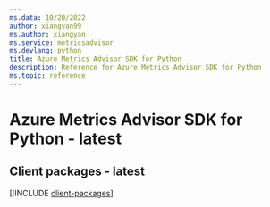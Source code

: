 ```yaml
---
ms.data: 10/20/2022
author: xiangyan99
ms.author: xiangyan
ms.service: metricsadvisor
ms.devlang: python
title: Azure Metrics Advisor SDK for Python
description: Reference for Azure Metrics Advisor SDK for Python
ms.topic: reference
---
```

# Azure Metrics Advisor SDK for Python - latest

## Client packages - latest
[!INCLUDE [client-packages](metrics-advisor-client-index.md)]